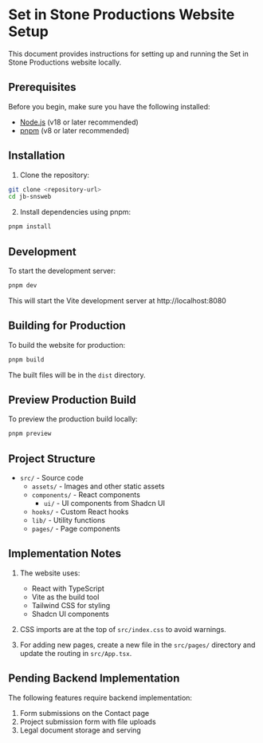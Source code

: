# Set in Stone Productions Website Setup

This document provides instructions for setting up and running the Set in Stone Productions website locally.

## Prerequisites

Before you begin, make sure you have the following installed:

- [Node.js](https://nodejs.org/) (v18 or later recommended)
- [pnpm](https://pnpm.io/) (v8 or later recommended)

## Installation

1. Clone the repository:

```bash
git clone <repository-url>
cd jb-snsweb
```

2. Install dependencies using pnpm:

```bash
pnpm install
```

## Development

To start the development server:

```bash
pnpm dev
```

This will start the Vite development server at http://localhost:8080

## Building for Production

To build the website for production:

```bash
pnpm build
```

The built files will be in the `dist` directory.

## Preview Production Build

To preview the production build locally:

```bash
pnpm preview
```

## Project Structure

- `src/` - Source code
  - `assets/` - Images and other static assets
  - `components/` - React components
    - `ui/` - UI components from Shadcn UI
  - `hooks/` - Custom React hooks
  - `lib/` - Utility functions
  - `pages/` - Page components

## Implementation Notes

1. The website uses:
   - React with TypeScript
   - Vite as the build tool
   - Tailwind CSS for styling
   - Shadcn UI components

2. CSS imports are at the top of `src/index.css` to avoid warnings.

3. For adding new pages, create a new file in the `src/pages/` directory and update the routing in `src/App.tsx`.

## Pending Backend Implementation

The following features require backend implementation:

1. Form submissions on the Contact page
2. Project submission form with file uploads
3. Legal document storage and serving 